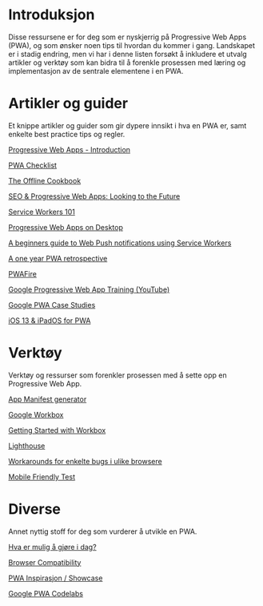 # Introduksjon

Disse ressursene er for deg som er nyskjerrig på Progressive Web Apps (PWA), og som ønsker noen tips til hvordan du kommer i gang. Landskapet er i stadig endring, men vi har i denne listen forsøkt å inkludere et utvalg artikler og verktøy som kan bidra til å forenkle prosessen med læring og implementasjon av de sentrale elementene i en PWA.

# Artikler og guider

Et knippe artikler og guider som gir dypere innsikt i hva en PWA er, samt enkelte best practice tips og regler.

[Progressive Web Apps - Introduction](https://developers.google.com/web/progressive-web-apps)

[PWA Checklist](https://developers.google.com/web/progressive-web-apps/checklist)

[The Offline Cookbook](https://developers.google.com/web/fundamentals/instant-and-offline/offline-cookbook/)

[SEO & Progressive Web Apps: Looking to the Future](https://moz.com/blog/progressive-web-apps)

[Service Workers 101](https://github.com/delapuente/service-workers-101)

[Progressive Web Apps on Desktop](https://developers.google.com/web/progressive-web-apps/desktop)

[A beginners guide to Web Push notifications using Service Workers](https://medium.com/izettle-engineering/beginners-guide-to-web-push-notifications-using-service-workers-cb3474a17679)

[A one year PWA retrospective](https://medium.com/pinterest-engineering/a-one-year-pwa-retrospective-f4a2f4129e05)

[PWAFire](https://pwafire.org/)

[Google Progressive Web App Training (YouTube)](https://www.youtube.com/playlist?list=PLNYkxOF6rcIB2xHBZ7opgc2Mv009X87Hh)

[Google PWA Case Studies](https://sites.google.com/view/progressivewebapps/case-studies)

[iOS 13 & iPadOS for PWA](https://medium.com/@firt/iphone-11-ipados-and-ios-13-for-pwas-and-web-development-5d5d9071cc49)

# Verktøy

Verktøy og ressurser som forenkler prosessen med å sette opp en Progressive Web App.

[App Manifest generator](https://app-manifest.firebaseapp.com/)

[Google Workbox](https://developers.google.com/web/tools/workbox/)

[Getting Started with Workbox](https://developers.google.com/web/tools/workbox/guides/get-started)

[Lighthouse](https://developers.google.com/web/tools/lighthouse)

[Workarounds for enkelte bugs i ulike browsere](https://github.com/PWA-POLICE/pwa-bugs)

[Mobile Friendly Test](https://search.google.com/test/mobile-friendly)

# Diverse 

Annet nyttig stoff for deg som vurderer å utvikle en PWA.

[Hva er mulig å gjøre i dag?](https://whatwebcando.today/)

[Browser Compatibility](https://caniuse.com/)

[PWA Inspirasjon / Showcase](https://appsco.pe/)

[Google PWA Codelabs](https://codelabs.developers.google.com/dev-pwa-training/)
